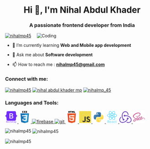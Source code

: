 <h1 align="center">Hi 👋, I'm Nihal Abdul Khader </h1>
<h3 align="center">A passionate frontend developer from India</h3>
<img align="right" alt="Coding" width="400"  src="https://d6f6d0kpz0gyr.cloudfront.net/uploads/images-archive/Blog/Gifs/computers.gif"></img>



<p align="left"> <a href="https://twitter.com/nihalmp45" target="blank"><img src="https://img.shields.io/twitter/follow/nihalmp45?logo=twitter&style=for-the-badge" alt="nihalmp45" /></a> </p>



- 🌱 I’m currently learning **Web and Mobile app development**

- 💬 Ask me about **Software development**

- 📫 How to reach me : **nihalmp45@gmail.com**

<h3 align="left">Connect with me:</h3>
<p align="left">
<a href="https://twitter.com/nihalmp45" target="blank"><img align="center" src="https://raw.githubusercontent.com/rahuldkjain/github-profile-readme-generator/master/src/images/icons/Social/twitter.svg" alt="nihalmp45" height="30" width="40" /></a>
<a href="https://linkedin.com/in/nihal abdul khader mp" target="blank"><img align="center" src="https://raw.githubusercontent.com/rahuldkjain/github-profile-readme-generator/master/src/images/icons/Social/linked-in-alt.svg" alt="nihal abdul khader mp" height="30" width="40" /></a>
<a href="https://instagram.com/nihalmp_45" target="blank"><img align="center" src="https://raw.githubusercontent.com/rahuldkjain/github-profile-readme-generator/master/src/images/icons/Social/instagram.svg" alt="nihalmp_45" height="30" width="40" /></a>
</p>

<h3 align="left">Languages and Tools:</h3>
<p align="left"> <a href="https://getbootstrap.com" target="_blank" rel="noreferrer"> <img src="https://raw.githubusercontent.com/devicons/devicon/master/icons/bootstrap/bootstrap-plain-wordmark.svg" alt="bootstrap" width="40" height="40"/> </a> <a href="https://www.w3schools.com/css/" target="_blank" rel="noreferrer"> <img src="https://raw.githubusercontent.com/devicons/devicon/master/icons/css3/css3-original-wordmark.svg" alt="css3" width="40" height="40"/> </a> <a href="https://firebase.google.com/" target="_blank" rel="noreferrer"> <img src="https://www.vectorlogo.zone/logos/firebase/firebase-icon.svg" alt="firebase" width="40" height="40"/> </a> <a href="https://git-scm.com/" target="_blank" rel="noreferrer"> <img src="https://www.vectorlogo.zone/logos/git-scm/git-scm-icon.svg" alt="git" width="40" height="40"/> </a> <a href="https://www.w3.org/html/" target="_blank" rel="noreferrer"> <img src="https://raw.githubusercontent.com/devicons/devicon/master/icons/html5/html5-original-wordmark.svg" alt="html5" width="40" height="40"/> </a> <a href="https://developer.mozilla.org/en-US/docs/Web/JavaScript" target="_blank" rel="noreferrer"> <img src="https://raw.githubusercontent.com/devicons/devicon/master/icons/javascript/javascript-original.svg" alt="javascript" width="40" height="40"/> </a> <a href="https://www.python.org" target="_blank" rel="noreferrer"> <img src="https://raw.githubusercontent.com/devicons/devicon/master/icons/python/python-original.svg" alt="python" width="40" height="40"/> </a> <a href="https://reactjs.org/" target="_blank" rel="noreferrer"> <img src="https://raw.githubusercontent.com/devicons/devicon/master/icons/react/react-original-wordmark.svg" alt="react" width="40" height="40"/> </a> <a href="https://redux.js.org" target="_blank" rel="noreferrer"> <img src="https://raw.githubusercontent.com/devicons/devicon/master/icons/redux/redux-original.svg" alt="redux" width="40" height="40"/> </a> <a href="https://sass-lang.com" target="_blank" rel="noreferrer"> <img src="https://raw.githubusercontent.com/devicons/devicon/master/icons/sass/sass-original.svg" alt="sass" width="40" height="40"/> </a> </p>

<p><img align="left" src="https://github-readme-stats.vercel.app/api/top-langs?username=nihalmp45&show_icons=true&locale=en&layout=compact" alt="nihalmp45" /></p>

<p>&nbsp;<img align="center" src="https://github-readme-stats.vercel.app/api?username=nihalmp45&show_icons=true&locale=en" alt="nihalmp45" /></p>

<p><img align="center" src="https://github-readme-streak-stats.herokuapp.com/?user=nihalmp45&" alt="nihalmp45" /></p>

